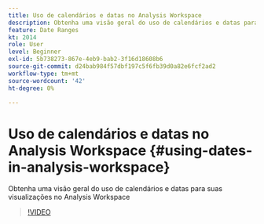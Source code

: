 ```yaml
---
title: Uso de calendários e datas no Analysis Workspace
description: Obtenha uma visão geral do uso de calendários e datas para suas visualizações no Analysis Workspace
feature: Date Ranges
kt: 2014
role: User
level: Beginner
exl-id: 5b738273-867e-4eb9-bab2-3f16d18608b6
source-git-commit: d24bab984f57dbf197c5f6fb39d0a82e6fcf2ad2
workflow-type: tm+mt
source-wordcount: '42'
ht-degree: 0%

---
```


# Uso de calendários e datas no Analysis Workspace {#using-dates-in-analysis-workspace}

Obtenha uma visão geral do uso de calendários e datas para suas visualizações no Analysis Workspace

>[!VIDEO](https://video.tv.adobe.com/v/30815/?quality=12&learn=on&captions=por_br)
